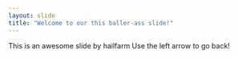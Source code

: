 ```yaml
---
layout: slide
title: "Welcome to our this baller-ass slide!"
---
```

This is an awesome slide by hailfarm
Use the left arrow to go back!